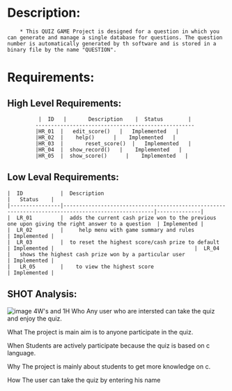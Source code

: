 # Description:
        * This QUIZ GAME Project is designed for a question in which you can generate and manage a single database for questions. The question number is automatically generated by th software and is stored in a binary file by the name "QUESTION".
  # Requirements:
  ## High Level Requirements:
               
              |  ID   |       Description    |	Status        |
             ---------------------------------------------------
             |HR_01  |	 edit_score()   |	Implemented   |
             |HR_02  |	  help()	  |    Implemented   |
             |HR_03  |       reset_score()  |	Implemented   |
             |HR_04  |	show_record()   |    Implemented   |
             |HR_05  |	show_score()	  |    Implemented   |

   ## Low Leval Requirements:
                
            

    |  ID            |  Description	                                                                              |   Status    |
    |----------------|---------------------------------------------------------------------------------------------------|--------------|
    |  LR_01         |  adds the current cash prize won to the previous one upon giving the right answer to a question  | Implemented |
    |  LR_02         |	   help menu with game summary and rules                                                    | Implemented |
    |  LR_03         |  to reset the highest score/cash prize to default                                                | Implemented |                                             |  LR_04         |   shows the highest cash prize won by a particular user	                                     | Implemented |
    |   LR_05        |    to view the highest score                                                                     | Implemented |
## SHOT Analysis:
   ![image](https://user-images.githubusercontent.com/87614111/153429883-897bb5f4-e6d3-4395-9871-d1f776cbaca4.png)
 4W's and 1H
Who
Any user who are intersted can take the quiz and enjoy the quiz.

What
The project is main aim is to anyone participate in the quiz.

When
Students are actively participate because the quiz is based on c language.

Why
The project is mainly about students to get more knowledge on c.

How
The user can take the quiz by entering his name

